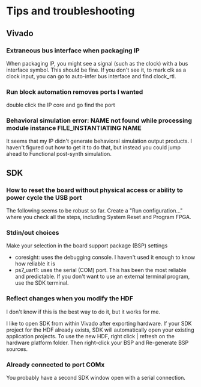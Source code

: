 # Tips and troubleshooting

## Vivado

### Extraneous bus interface when packaging IP

When packaging IP, you might see a signal (such as the clock) with a bus interface symbol. This should be fine. If you don't see it, to mark clk as a clock input, you can go to auto-infer bus interface and find clock_rtl.

### Run block automation removes ports I wanted

double click the IP core and go find the port

### Behavioral simulation error: NAME not found while processing module instance FILE_INSTANTIATING NAME

It seems that my IP didn't generate behavioral simulation output products. I haven't figured out how to get it to do that, but instead you could jump ahead to Functional post-synth simulation.

## SDK

### How to reset the board without physical access or ability to power cycle the USB port

The following seems to be robust so far. Create a "Run configuration..." where you check all the steps, including System Reset and Program FPGA.

### Stdin/out choices

Make your selection in the board support package (BSP) settings

* coresight: uses the debugging console. I haven't used it enough to know how reliable it is
* ps7_uart1: uses the serial (COM) port. This has been the most reliable and predictable. If you don't want to use an external terminal program, use the SDK terminal.

### Reflect changes when you modify the HDF

I don't know if this is the best way to do it, but it works for me. 

I like to open SDK from within Vivado after exporting hardware. If your SDK project for the HDF already exists, SDK will automatically open your existing application projects. To use the new HDF, right click | refresh on the hardware platform folder. Then right-click your BSP and Re-generate BSP sources.

### Already connected to port COMx

You probably have a second SDK window open with a serial connection.
